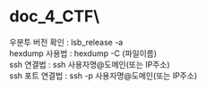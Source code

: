 # doc_4_CTF\
우분투 버전 확인 : lsb_release -a          
hexdump 사용법 : hexdump -C (파일이름)       
ssh 연결법 : ssh 사용자명@도메인(또는 IP주소)        
ssh 포트 연결법 : ssh -p 사용자명@도메인(또는 IP주소)       
